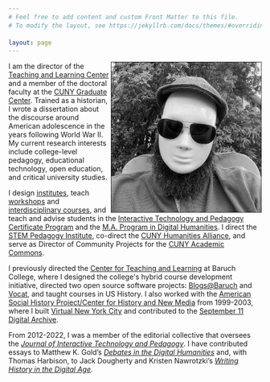```yaml
---
# Feel free to add content and custom Front Matter to this file.
# To modify the layout, see https://jekyllrb.com/docs/themes/#overriding-theme-defaults

layout: page
---
```

<img align="right" width="300" height="300" src="/assets/images/coverphoto.jpg">

I am the director of the [Teaching and Learning Center](https://cuny.is/teaching) and a member of the doctoral faculty at the [CUNY Graduate Center](http://gc.cuny.edu). Trained as a historian, I wrote a dissertation about the discourse around American adolescence in the years following World War II. My current research interests include college-level pedagogy, educational technology, open education, and critical university studies.

I design [institutes](https://tlc.commons.gc.cuny.edu/teachcuny-institutes/), teach [workshops](https://tlc.commons.gc.cuny.edu/workshop-archive/) and [interdisciplinary courses](https://critedtechsp23.commons.gc.cuny.edu/), and teach and advise students in the [Interactive Technology and Pedagogy Certificate Program](https://www.gc.cuny.edu/interactive-technology-and-pedagogy) and the [M.A. Program in Digital Humanities](https://www.gc.cuny.edu/digital-humanities). I direct the [STEM Pedagogy Institute](http://cuny.is/spi), co-direct the [CUNY Humanities Alliance](https://cunyhumanitiesalliance.org/), and serve as Director of Community Projects for the [CUNY Academic Commons](http://cuny.is).  

I previously directed the [Center for Teaching and Learning](https://blogs.baruch.cuny.edu/ctl/) at Baruch College, where I designed the college's hybrid course development initiative, directed two open source software projects: [Blogs@Baruch](https://blogs.baruch.cuny.edu/) and [Vocat](https://vocat.io/), and taught courses in US History. I also worked with the [American Social History Project/Center for History and New Media](https://ashp.cuny.edu/) from 1999-2003, where I built [Virtual New York City](https://virtualny.ashp.cuny.edu/) and contributed to the [September 11 Digital Archive](https://911digitalarchive.org/).

From 2012-2022, I was a member of the editorial collective that oversees the [*Journal of Interactive Technology and Pedagogy*](https://cuny.manifoldapp.org/journals/jitp). I have contributed essays to Matthew K. Gold’s [*Debates in the Digital Humanities*](https://dhdebates.gc.cuny.edu/read/untitled-88c11800-9446-469b-a3be-3fdb36bfbd1e/section/683df398-b766-41e0-9825-2247fc124f64#ch19) and, with Thomas Harbison, to Jack Dougherty and Kristen Nawrotzki’s [*Writing History in the Digital Age*](https://www.fulcrum.org/epubs/xw42n885n?locale=en#/6/38[chp07]!/4/2/4[p97]/1:0).
